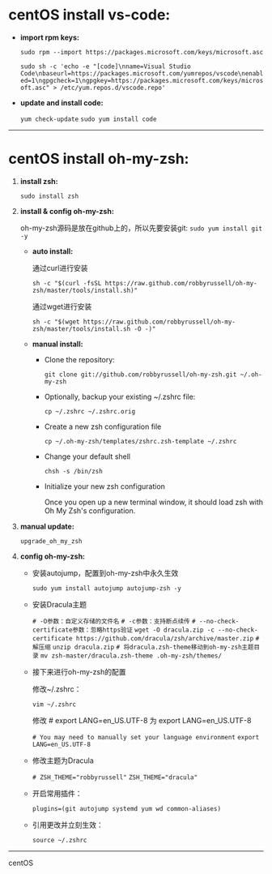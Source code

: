 # centOS install vs-code:

- **import rpm keys:**

    ` sudo rpm --import https://packages.microsoft.com/keys/microsoft.asc `

    ` sudo sh -c 'echo -e "[code]\nname=Visual Studio       Code\nbaseurl=https://packages.microsoft.com/yumrepos/vscode\nenabled=1\ngpgcheck=1\ngpgkey=https://packages.microsoft.com/keys/microsoft.asc" > /etc/yum.repos.d/vscode.repo' `

- **update and install code:**

    ` yum check-update `
    ` sudo yum install code `

***


# centOS install oh-my-zsh: 

1. **install zsh:**

    `sudo install zsh `

2. **install & config oh-my-zsh:**

    oh-my-zsh源码是放在github上的，所以先要安装git:   `sudo yum install git -y`

    - **auto install:**

        通过curl进行安装

        ` sh -c "$(curl -fsSL https://raw.github.com/robbyrussell/oh-my-zsh/master/tools/install.sh)" `

        通过wget进行安装

        ` sh -c "$(wget https://raw.github.com/robbyrussell/oh-my-zsh/master/tools/install.sh -O -)" `

    - **manual install:**

        - Clone the repository:

            `git clone git://github.com/robbyrussell/oh-my-zsh.git ~/.oh-my-zsh`
        - Optionally, backup your existing ~/.zshrc file:

            `cp ~/.zshrc ~/.zshrc.orig`
        - Create a new zsh configuration file

            `cp ~/.oh-my-zsh/templates/zshrc.zsh-template ~/.zshrc`

        - Change your default shell
            
            `chsh -s /bin/zsh`
            
        - Initialize your new zsh configuration

            Once you open up a new terminal window, it should load zsh with Oh My Zsh's configuration.

3. **manual update:**
            
    `upgrade_oh_my_zsh`

4. **config oh-my-zsh:**

    - 安装autojump，配置到oh-my-zsh中永久生效

        `sudo yum install autojump autojump-zsh -y`
        
    - 安装Dracula主题

        `# -O参数：自定义存储的文件名`
        `# -c参数：支持断点续传`
        `# --no-check-certificate参数：忽略https验证`
        `wget -O dracula.zip -c --no-check-certificate https://github.com/dracula/zsh/archive/master.zip`
        `# 解压缩`
        `unzip dracula.zip`
        `# 将dracula.zsh-theme移动到oh-my-zsh主题目录`
        `mv zsh-master/dracula.zsh-theme .oh-my-zsh/themes/`

    - 接下来进行oh-my-zsh的配置

        修改~/.zshrc：

        `vim ~/.zshrc`

        修改 # export LANG=en_US.UTF-8 为 export LANG=en_US.UTF-8

        `# You may need to manually set your language environment`
        `export LANG=en_US.UTF-8`

    - 修改主题为Dracula

        `# ZSH_THEME="robbyrussell"`
        `ZSH_THEME="dracula"`

    - 开启常用插件：

        `plugins=(git autojump systemd yum wd common-aliases)`

    - 引用更改并立刻生效：

        `source ~/.zshrc`


***


centOS 